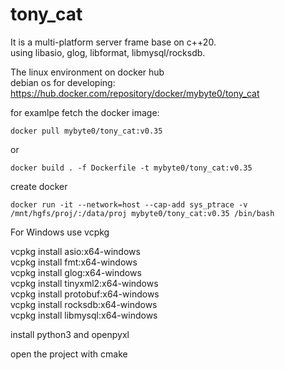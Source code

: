 # tony_cat  
  
It is a multi-platform server frame base on c++20.  
using libasio, glog, libformat, libmysql/rocksdb.  

The linux environment on docker hub  
debian os for developing:  
<https://hub.docker.com/repository/docker/mybyte0/tony_cat>  
  
for examlpe
fetch the docker image:

```
docker pull mybyte0/tony_cat:v0.35  
```

or

```
docker build . -f Dockerfile -t mybyte0/tony_cat:v0.35
```

create docker  

```
docker run -it --network=host --cap-add sys_ptrace -v /mnt/hgfs/proj/:/data/proj mybyte0/tony_cat:v0.35 /bin/bash  
```
  
For Windows use vcpkg  
  
vcpkg install asio:x64-windows  
vcpkg install fmt:x64-windows  
vcpkg install glog:x64-windows  
vcpkg install tinyxml2:x64-windows  
vcpkg install protobuf:x64-windows  
vcpkg install rocksdb:x64-windows  
vcpkg install libmysql:x64-windows  
  
install python3 and openpyxl  
  
open the project with cmake  
